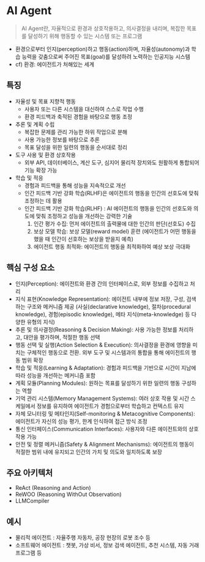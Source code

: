 # AI Agent
> AI Agent란, 자율적으로 환경과 상호작용하고, 의사결정을 내리며, 복잡한 목표를 달성하기 위해 행동할 수 있는 시스템 또는 프로그램
- 환경으로부터 인지(perception)하고 행동(action)하며, 자율성(autonomy)과 학습 능력을 갖춤으로써 주어진 목표(goal)를 달성하려 노력하는 인공지능 시스템
- cf) 환경: 에이전트가 처해있는 세계

## 특징
- 자율성 및 목표 지향적 행동
    - 사용자 또는 다른 시스템을 대신하여 스스로 작업 수행
    - 환경 피드백과 축적된 경험을 바탕으로 행동 조정
- 추론 및 계획 수립
    - 복잡한 문제를 관리 가능한 하위 작업으로 분해
    - 사용 가능한 정보를 바탕으로 추론
    - 목표 달성을 위한 일련의 행동을 순서대로 정리
- 도구 사용 및 환경 상호작용
    - 외부 API, 데이터베이스, 계산 도구, 심지어 물리적 장치와도 원활하게 통합되어 기능 확장 가능
- 학습 및 적응
    - 경험과 피드백을 통해 성능을 지속적으로 개선
    - 인간 피드백 기반 강화 학습(RLHF)은 에이전트의 행동을 인간의 선호도에 맞춰 조정하는 데 활용
    - 인간 피드백 기반 강화 학습(RLHF) : AI 에이전트의 행동을 인간의 선호도와 의도에 맞춰 조정하고 성능을 개선하는 강력한 기술
        1. 인간 평가 수집: 먼저 에이전트의 출력물에 대한 인간의 판단(선호도) 수집
        2. 보상 모델 학습: 보상 모델(reward model) 훈련 (에이전트가 어떤 행동을 했을 때 인간이 선호하는 보상을 받을지 예측)
        3. 에이전트 행동 최적화: 에이전트의 행동을 최적화하여 예상 보상 극대화

## 핵심 구성 요소
- 인지(Perception): 에이전트와 환경 간의 인터페이스로, 외부 정보를 수집하고 처리
- 지식 표현(Knowledge Representation): 에이전트 내부에 정보 저장, 구성, 검색하는 구조와 메커니즘 제공 (사실(declarative knowledge), 절차(procedural knowledge), 경험(episodic knowledge), 메타 지식(meta-knowledge) 등 다양한 유형의 지식)
- 추론 및 의사결정(Reasoning & Decision Making): 사용 가능한 정보를 처리하고, 대안을 평가하며, 적절한 행동 선택
- 행동 선택 및 실행(Action Selection & Execution): 의사결정을 환경에 영향을 미치는 구체적인 행동으로 전환. 외부 도구 및 시스템과의 통합을 통해 에이전트의 행동 범위 확장
- 학습 및 적응(Learning & Adaptation): 경험과 피드백을 기반으로 시간이 지남에 따라 성능을 개선하는 메커니즘 포함
- 계획 모듈(Planning Modules): 원하는 목표를 달성하기 위한 일련의 행동 구성하는 역할
- 기억 관리 시스템(Memory Management Systems): 여러 상호 작용 및 시간 스케일에서 정보를 유지하여 에이전트가 경험으로부터 학습하고 컨텍스트 유지
- 자체 모니터링 및 메타인지(Self-monitoring & Metacognitive Components): 에이전트가 자신의 성능 평가, 한계 인식하여 접근 방식 조정
- 통신 인터페이스(Communication Interfaces): 사용자와 다른 에이전트와의 상호작용 가능
- 안전 및 정렬 메커니즘(Safety & Alignment Mechanisms): 에이전트의 행동이 적절한 범위 내에 유지되고 인간의 가치 및 의도와 일치하도록 보장

## 주요 아키텍처
- ReAct (Reasoning and Action)
- ReWOO (Reasoning WithOut Observation)
- LLMCompiler

## 예시
- 물리적 에이전트 : 자율주행 자동차, 공장 현장의 로봇 조수 등
- 소프트웨어 에이전트 : 챗봇, 가상 비서, 정보 검색 에이전트, 추천 시스템, 자동 거래 프로그램 등
